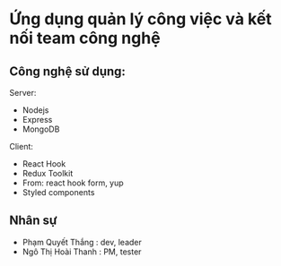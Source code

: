 # Ứng dụng quản lý công việc và kết nối team công nghệ


## Công nghệ sử dụng:

Server:
- Nodejs
- Express
- MongoDB

Client:
- React Hook
- Redux Toolkit
- From: react hook form, yup
- Styled components 

## Nhân sự
- Phạm Quyết Thắng : dev, leader
- Ngô Thị Hoài Thanh : PM, tester